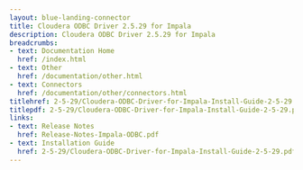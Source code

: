```yaml
---
layout: blue-landing-connector
title: Cloudera ODBC Driver 2.5.29 for Impala
description: Cloudera ODBC Driver 2.5.29 for Impala
breadcrumbs:
- text: Documentation Home
  href: /index.html
- text: Other
  href: /documentation/other.html
- text: Connectors
  href: /documentation/other/connectors.html
titlehref: 2-5-29/Cloudera-ODBC-Driver-for-Impala-Install-Guide-2-5-29.pdf
titlepdf: 2-5-29/Cloudera-ODBC-Driver-for-Impala-Install-Guide-2-5-29.pdf
links:
- text: Release Notes
  href: Release-Notes-Impala-ODBC.pdf
- text: Installation Guide
  href: 2-5-29/Cloudera-ODBC-Driver-for-Impala-Install-Guide-2-5-29.pdf
---
```


